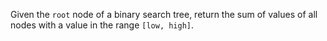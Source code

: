 Given the `root` node of a binary search tree, return the sum of values of all nodes with a value in the range `[low, high]`.